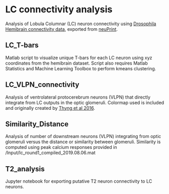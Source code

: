 # LC connectivity analysis

Analysis of Lobula Columnar (LC) neuron connectivity using [Drosophila Hemibrain connectivity data](https://doi.org/10.7554/eLife.57443), exported from [neuPrint](http://neuprint.janelia.org).


## LC_T-bars
Matlab script to visualize unique T-bars for each LC neuron using xyz coordinates from the hemibrain dataset. Script also requires Matlab Statistics and Machine Learning Toolbox to perform kmeans clustering.


## LC_VLPN_connectivity
Analysis of ventrolateral protocerebrum neurons (VLPN) that directly integrate from LC outputs in the optic glomeruli. Colormap used is included and originally created by [Thyng et al 2016](http://dx.doi.org/10.5670/oceanog.2016.66).


## Similarity_Distance
Analysis of number of downstream neurons (VLPN) integrating from optic glomeruli versus the distance or similarity between glomeruli. Similarity is computed using peak calcium responses provided in /Input/lc_round1_compiled_2019.08.06.mat


## T2_analysis
Jupyter notebook for exporting putative T2 neuron connectivity to LC neurons.